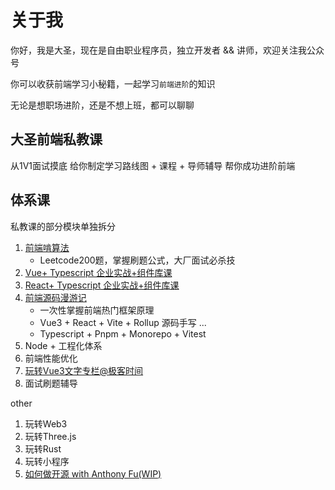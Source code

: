 
<script setup>
import { VPTeamMembers } from 'vitepress/theme'
import { useData } from 'vitepress'

const members = [
  {
    avatar: 'https://www.github.com/yyx990803.png',
    name: 'Evan You',
    title: 'Creator',
    links: [
      { icon: 'github', link: 'https://github.com/yyx990803' },
      { icon: 'twitter', link: 'https://twitter.com/youyuxi' }
    ]
  }
]
const { site,theme } = useData()
</script>


# 关于我

你好，我是大圣，现在是自由职业程序员，独立开发者 && 讲师，欢迎关注我公众号

你可以收获前端学习小秘籍，一起学习`前端进阶`的知识

无论是想职场进阶，还是不想上班，都可以聊聊


<!-- <VPTeamMembers size="medium" :members="members" /> -->



## 大圣前端私教课

从1V1面试摸底 给你制定学习路线图 + 课程 + 导师辅导  帮你成功进阶前端


## 体系课
私教课的部分模块单独拆分

1. [前端啃算法](https://blc.xet.tech/s/2Ajvex)
   - Leetcode200题，掌握刷题公式，大厂面试必杀技
2. [Vue+ Typescript 企业实战+组件库课]()
3. [React+ Typescript 企业实战+组件库课]()
4. [前端源码漫游记](https://blc.xet.tech/s/3zmqj7)
   - 一次性掌握前端热门框架原理 
   - Vue3 + React + Vite + Rollup 源码手写 ...
   - Typescript + Pnpm + Monorepo + Vitest
5. Node + 工程化体系
6. 前端性能优化
7. [玩转Vue3文字专栏@极客时间](http://gk.link/a/10BM3)
8. 面试刷题辅导

other

1. 玩转Web3
2. 玩转Three.js
3. 玩转Rust
4. 玩转小程序
5. [如何做开源 with Anthony Fu(WIP)](https://github.com/tutorial-kit/open-source)


<img :src="theme.me.gongzhonghao" width="280">

